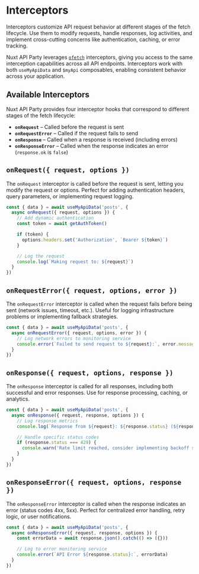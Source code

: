 # Interceptors

Interceptors customize API request behavior at different stages of the fetch lifecycle. Use them to modify requests, handle responses, log activities, and implement cross-cutting concerns like authentication, caching, or error tracking.

Nuxt API Party leverages [`ofetch`](https://github.com/unjs/ofetch) interceptors, giving you access to the same interception capabilities across all API endpoints. Interceptors work with both `useMyApiData` and `$myApi` composables, enabling consistent behavior across your application.

## Available Interceptors

Nuxt API Party provides four interceptor hooks that correspond to different stages of the fetch lifecycle:

- **`onRequest`** – Called before the request is sent
- **`onRequestError`** – Called if the request fails to send
- **`onResponse`** – Called when a response is received (including errors)
- **`onResponseError`** – Called when the response indicates an error (`response.ok` is `false`)

## `onRequest({ request, options })`

The `onRequest` interceptor is called before the request is sent, letting you modify the request or options. Perfect for adding authentication headers, query parameters, or implementing request logging.

```ts
const { data } = await useMyApiData('posts', {
  async onRequest({ request, options }) {
    // Add dynamic authentication
    const token = await getAuthToken()

    if (token) {
      options.headers.set('Authorization', `Bearer ${token}`)
    }

    // Log the request
    console.log(`Making request to: ${request}`)
  }
})
```

## `onRequestError({ request, options, error })`

The `onRequestError` interceptor is called when the request fails before being sent (network issues, timeout, etc.). Useful for logging infrastructure problems or implementing fallback strategies.

```ts
const { data } = await useMyApiData('posts', {
  async onRequestError({ request, options, error }) {
    // Log network errors to monitoring service
    console.error(`Failed to send request to ${request}:`, error.message)
  }
})
```

## `onResponse({ request, options, response })`

The `onResponse` interceptor is called for all responses, including both successful and error responses. Use for response processing, caching, or analytics.

```ts
const { data } = await useMyApiData('posts', {
  async onResponse({ request, response, options }) {
    // Log response metrics
    console.log(`Response from ${request}: ${response.status} (${response.statusText})`)

    // Handle specific status codes
    if (response.status === 429) {
      console.warn('Rate limit reached, consider implementing backoff strategy')
    }
  }
})
```

## `onResponseError({ request, options, response })`

The `onResponseError` interceptor is called when the response indicates an error (status codes 4xx, 5xx). Perfect for centralized error handling, retry logic, or user notifications.

```ts
const { data } = await useMyApiData('posts', {
  async onResponseError({ request, response, options }) {
    const errorData = await response.json().catch(() => ({}))

    // Log to error monitoring service
    console.error(`API Error ${response.status}:`, errorData)
  }
})
```
